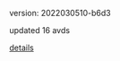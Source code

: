 version: 2022030510-b6d3

updated 16 avds

[details](https://github.com/0x74f917491bfa7ebfa379/ali_avd_db/blob/master/change_log/2022/03/05/10/b6d3.txt)